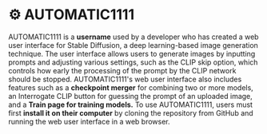 # ⚙ AUTOMATIC1111

AUTOMATIC1111 is a **username** used by a developer who has created a web user interface for Stable Diffusion, a deep learning-based image generation technique. The user interface allows users to generate images by inputting prompts and adjusting various settings, such as the CLIP skip option, which controls how early the processing of the prompt by the CLIP network should be stopped. AUTOMATIC1111's web user interface also includes features such as a **checkpoint merger** for combining two or more models, an Interrogate CLIP button for guessing the prompt of an uploaded image, and a **Train page for training models.** To use AUTOMATIC1111, users must first **install it on their computer** by cloning the repository from GitHub and running the web user interface in a web browser.
